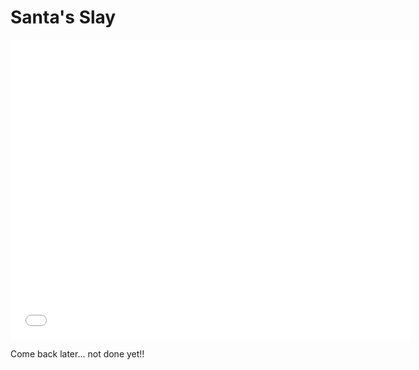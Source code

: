 # Santa's Slay
<div style="left:calc(50vw - 320); width:100vw; position:absolute;">
<iframe src="/games/santas-slay/packaged" allowtransparency="true" width="640" height="480" frameborder="0" scrolling="no" allowfullscreen></iframe>
</div>
<div style="height:480"></div> <!-- Compensation-->

Come back later... not done yet!!

<script>
    document.getElementById("footer").innerHTML += "<span> - December 2022</span>"
    // ~07/08/22
</script>